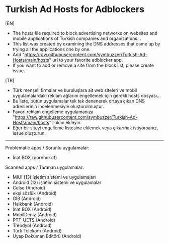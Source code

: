 # Turkish Ad Hosts for Adblockers  
  
[EN]  
- The hosts file required to block advertising networks on websites and mobile applications of Turkish companies and organizations...  
- This list was created by examining the DNS addresses that came up by trying all the applications one by one.  
- Add "https://raw.githubusercontent.com/symbuzzer/Turkish-Ad-Hosts/main/hosts" url to your favorite adblocker app.   
- If you want to add or remove a site from the block list, please create issue.  
  
[TR]  
- Türk menşeli firmalar ve kuruluşlara ait web siteleri ve mobil uygulamalardaki reklam ağlarını engellemek için gerekli hosts dosyası...  
- Bu liste, bütün uygulamalar tek tek denenerek ortaya çıkan DNS adreslerinin incelenmesiyle oluşturulmuştur.  
- Favori reklam engelleme uygulamanıza "https://raw.githubusercontent.com/symbuzzer/Turkish-Ad-Hosts/main/hosts" linkini ekleyin.  
- Eğer bir siteyi engelleme listesine eklemek veya çıkarmak istiyorsanız, issue oluşturun.  
  
-------------------------------------------  
  
Problematic apps / Sorunlu uygulamalar:  
- İnat BOX (pornhdr.cf)  
  
Scanned apps / Taranan uygulamalar:  
- MIUI (13) işletim sistemi ve uygulamaları  
- Android (12) işletim sistemi ve uygulamalar  
- Celse (Android)  
- ekşi sözlük (Android)  
- GİB (Android)  
- Halkbank (Android)  
- İnat BOX (Android)  
- MobilDeniz (Android)  
- PTT-UETS (Android)  
- Trendyol (Android)  
- Türk Telekom (Android)  
- Uyap Doküman Editörü (Android)  
